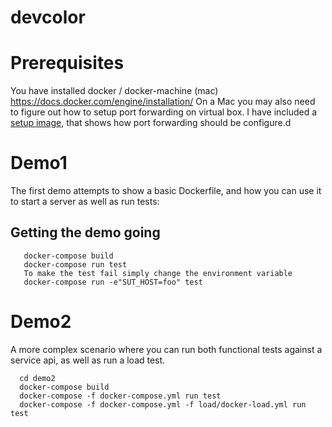 # devcolor

# Prerequisites
You have installed docker / docker-machine (mac) 
https://docs.docker.com/engine/installation/
On a Mac you may also need to figure out how to setup port forwarding on virtual box. 
I have included a [setup image](https://github.com/dclarke/devcolor/setup.png), that shows how port forwarding should be configure.d 


# Demo1
The first demo attempts to show a basic Dockerfile, and how you can use it to start a server as well as run tests: 
## Getting the demo going
```
   docker-compose build
   docker-compose run test
   To make the test fail simply change the environment variable
   docker-compose run -e"SUT_HOST=foo" test
```

# Demo2 
A more complex scenario where you can run both functional tests against a service api, as well as run a load test. 

```
  cd demo2
  docker-compose build
  docker-compose -f docker-compose.yml run test
  docker-compose -f docker-compose.yml -f load/docker-load.yml run test
```
